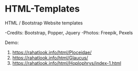 # HTML-Templates
HTML / Bootstrap Website templates

-Credits: Bootstrap, Popper, Jquery
-Photos: Freepik, Pexels

Demo: 

1. https://rahatlook.info/html/Ploceidae/
2. https://rahatlook.info/html/Glaucus/
3. https://rahatlook.info/html/Hoplophrys/index-1.html
